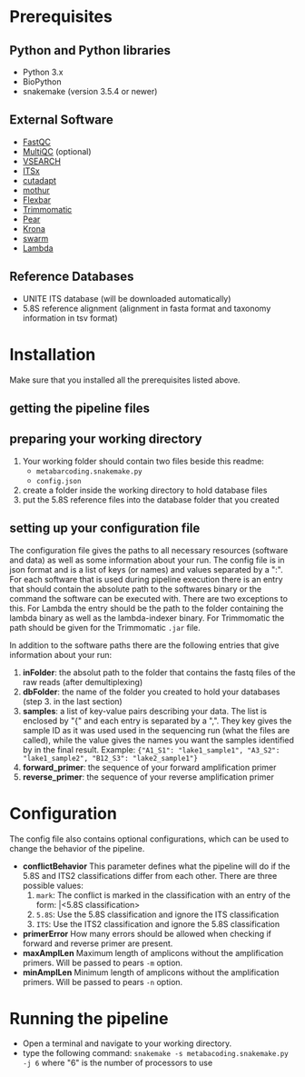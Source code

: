 # Prerequisites

## Python and Python libraries

* Python 3.x
* BioPython
* snakemake (version 3.5.4 or newer)

## External Software

* [FastQC](http://www.bioinformatics.babraham.ac.uk/projects/fastqc/)
* [MultiQC](http://multiqc.info/) (optional)
* [VSEARCH](https://github.com/torognes/vsearch)
* [ITSx](http://microbiology.se/software/itsx/)
* [cutadapt](https://github.com/marcelm/cutadapt)
* [mothur](http://mothur.org/)
* [Flexbar](https://github.com/seqan/flexbar)
* [Trimmomatic](http://www.usadellab.org/cms/?page=trimmomatic)
* [Pear](http://sco.h-its.org/exelixis/web/software/pear/)
* [Krona](https://github.com/marbl/Krona/wiki/KronaTools)
* [swarm](https://github.com/torognes/swarm)
* [Lambda](http://seqan.github.io/lambda/)

## Reference Databases

* UNITE ITS database (will be downloaded automatically)
* 5.8S reference alignment (alignment in fasta format and taxonomy information in tsv format)

# Installation
Make sure that you installed all the prerequisites listed above.

## getting the pipeline files

## preparing your working directory

1. Your working folder should contain two files beside this readme:
    * `metabarcoding.snakemake.py`
    * `config.json`
2. create a folder inside the working directory to hold database files
3. put the 5.8S reference files into the database folder that you created

## setting up your configuration file

The configuration file gives the paths to all necessary resources (software and data) as well as some information about your run.
The config file is in json format and is a list of keys (or names) and values separated by a ":".
For each software that is used during pipeline execution there is an entry that should contain the absolute path to the softwares binary or the command the software can be executed with. There are two exceptions to this. For Lambda the entry should be the path to the folder containing the lambda binary as well as the lambda-indexer binary. For Trimmomatic the path should be given for the Trimmomatic `.jar` file.

In addition to the software paths there are the following entries that give information about your run:

1. **inFolder**: the absolut path to the folder that contains the fastq files of the raw reads (after demultiplexing)
2. **dbFolder**: the name of the folder you created to hold your databases (step 3. in the last section)
3. **samples**: a list of key-value pairs describing your data. The list is enclosed by "{" and each entry is separated by a ",". They key gives the sample ID as it was used used in the sequencing run (what the files are called), while the value gives the names you want the samples identified by in the final result. Example: `{"A1_S1": "lake1_sample1", "A3_S2": "lake1_sample2", "B12_S3": "lake2_sample1"}`
4. **forward_primer**: the sequence of your forward amplification primer
5. **reverse_primer**: the sequence of your reverse amplification primer

# Configuration

The config file also contains optional configurations, which can be used to change the behavior of the pipeline.

* **conflictBehavior** This parameter defines what the pipeline will do if the 5.8S and ITS2 classifications differ from each other. There are three possible values:
    1. `mark`: The conflict is marked in the classification with an entry of the form: <ITS classification>|<5.8S classification>
    2. `5.8S`: Use the 5.8S classification and ignore the ITS classification
    3. `ITS`: Use the ITS2 classification and ignore the 5.8S classification
* **primerError** How many errors should be allowed when checking if forward and reverse primer are present.
* **maxAmplLen** Maximum length of amplicons without the amplification primers. Will be passed to pears `-m` option.
* **minAmplLen** Minimum length of amplicons without the amplification primers. Will be passed to pears `-n` option.

# Running the pipeline

* Open a terminal and navigate to your working directory.
* type the following command: `snakemake -s metabacoding.snakemake.py -j 6` where "6" is the number of processors to use
